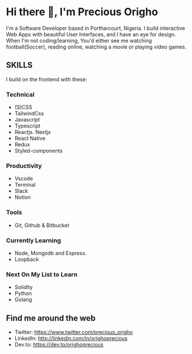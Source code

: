 # Hi there 👋, I'm Precious Origho

I'm a Software Developer based in Portharcourt, Nigeria. I build interactive Web Apps with beautiful User Interfaces, and I have an eye for design. When I'm not coding/learning, You'd either see me watching football(Soccer), reading online, watching a movie or playing video games.

## SKILLS 
I build on the frontend with these:
### Technical
- (S)CSS 
- TailwindCss
- Javascript 
- Typescript
- Reactjs. Nextjs 
- React Native
- Redux 
- Styled-components

### Productivity 
- Vscode 
- Terminal 
- Slack 
- Notion

### Tools
- Git, Github & Bitbucket 

### Currently Learning 
- Node, Mongodb and Express.
- Loopback

### Next On My List to Learn
- Solidity
- Python
- Golang

## Find me around the web
- Twitter: https://www.twitter.com/precious_origho 
- LinkedIn: http://linkedin.com/in/orighoprecious 
- Dev.to: https://dev.to/orighoprecious


